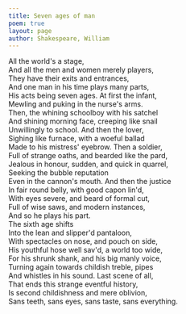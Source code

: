 ```yaml
---
title: Seven ages of man
poem: true
layout: page
author: Shakespeare, William
---
```

All the world's a stage,  
And all the men and women merely players,  
They have their exits and entrances,  
And one man in his time plays many parts,  
His acts being seven ages. At first the infant,  
Mewling and puking in the nurse's arms.  
Then, the whining schoolboy with his satchel  
And shining morning face, creeping like snail  
Unwillingly to school. And then the lover,  
Sighing like furnace, with a woeful ballad  
Made to his mistress' eyebrow. Then a soldier,  
Full of strange oaths, and bearded like the pard,  
Jealous in honour, sudden, and quick in quarrel,  
Seeking the bubble reputation  
Even in the cannon's mouth. And then the justice  
In fair round belly, with good capon lin'd,  
With eyes severe, and beard of formal cut,  
Full of wise saws, and modern instances,  
And so he plays his part.  
The sixth age shifts  
Into the lean and slipper'd pantaloon,  
With spectacles on nose, and pouch on side,  
His youthful hose well sav'd, a world too wide,  
For his shrunk shank, and his big manly voice,  
Turning again towards childish treble, pipes  
And whistles in his sound. Last scene of all,  
That ends this strange eventful history,  
Is second childishness and mere oblivion,  
Sans teeth, sans eyes, sans taste, sans everything.

